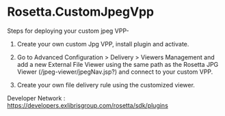 # Rosetta.CustomJpegVpp

Steps for deploying your custom jpeg VPP-

1) Create your own custom Jpg VPP, install plugin and activate.

2) Go to Advanced Configuration > Delivery > Viewers Management and add a new External File Viewer using the same path as the Rosetta JPG Viewer (/jpeg-viewer/jpegNav.jsp?) and connect to your custom VPP.

3) Create your own file delivery rule using the customized viewer.

Developer Network : https://developers.exlibrisgroup.com/rosetta/sdk/plugins
